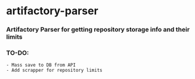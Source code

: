 # artifactory-parser
### Artifactory Parser for getting repository storage info and their limits

### TO-DO:
    - Mass save to DB from API
    - Add scrapper for repository limits